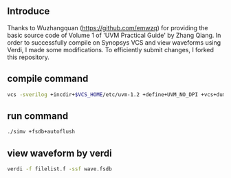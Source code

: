 
## Introduce

Thanks to Wuzhangquan (https://github.com/emwzq) for providing the basic source code of Volume 1 of 'UVM Practical Guide' by Zhang Qiang. In order to successfully compile on Synopsys VCS and view waveforms using Verdi, I made some modifications. To efficiently submit changes, I forked this repository.

## compile command
```bash
vcs -sverilog +incdir+$VCS_HOME/etc/uvm-1.2 +define+UVM_NO_DPI +vcs+dumvars -f filelist.f -full64 -debug_all -timescale=1ns/1ps -P $VERDI_HOME/share/PLI/VCS/LINUX64/novas.tab $VERDI_HOME/share/PLI/VCS/LINUX64/pli.a
```

## run command 
```bash
./simv +fsdb+autoflush
```

## view waveform by verdi
```bash
verdi -f filelist.f -ssf wave.fsdb
```
